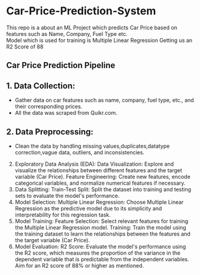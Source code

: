 # Car-Price-Prediction-System
This repo is a about an ML Project which predicts Car Price based on features such as Name, Company, Fuel Type etc.
<br>
Model which is used for training is Multiple Linear Regression Getting us an R2 Score  of 88

## Car Price Prediction Pipeline
## 1. Data Collection:
* Gather data on car features such as name, company, fuel type, etc., and their corresponding prices.
* All the data was scraped from Quikr.com.

## 2. Data Preprocessing:
* Clean the data by handling missing values,duplicates,datatype correction,vague data, outliers, and inconsistencies.
  
2. Exploratory Data Analysis (EDA):
Data Visualization: Explore and visualize the relationships between different features and the target variable (Car Price).
Feature Engineering: Create new features, encode categorical variables, and normalize numerical features if necessary.
3. Data Splitting:
Train-Test Split: Split the dataset into training and testing sets to evaluate the model's performance.
4. Model Selection:
Multiple Linear Regression: Choose Multiple Linear Regression as the predictive model due to its simplicity and interpretability for this regression task.
5. Model Training:
Feature Selection: Select relevant features for training the Multiple Linear Regression model.
Training: Train the model using the training dataset to learn the relationships between the features and the target variable (Car Price).
6. Model Evaluation:
R2 Score: Evaluate the model's performance using the R2 score, which measures the proportion of the variance in the dependent variable that is predictable from the independent variables. Aim for an R2 score of 88% or higher as mentioned.
